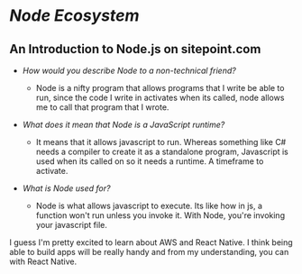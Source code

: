 # *Node Ecosystem*

## An Introduction to Node.js on sitepoint.com

* *How would you describe Node to a non-technical friend?*

  * Node is a nifty program that allows programs that I write be able to run, since the code I write in activates when its called, node allows me to call that program that I wrote. 

* *What does it mean that Node is a JavaScript runtime?*

  * It means that it allows javascript to run. Whereas something like C# needs a compiler to create it as a standalone program, Javascript is used when its called on so it needs a runtime. A timeframe to activate. 

* *What is Node used for?*

  * Node is what allows javascript to execute. Its like how in js, a function won't run unless you invoke it. With Node, you're invoking your javascript file.

I guess I'm pretty excited to learn about AWS and React Native. I think being able to build apps will be really handy and from my understanding, you can with React Native.